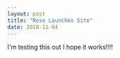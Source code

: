 ```yaml
---
layout: post
title: "Rose Launches Site"
date: 2018-11-04
---
```


I'm testing this out I hope it works!!!!
